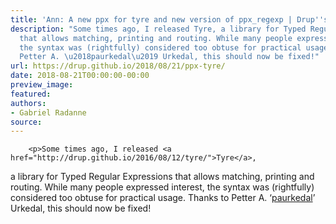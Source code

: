 ```yaml
---
title: 'Ann: A new ppx for tyre and new version of ppx_regexp | Drup''s thingies'
description: "Some times ago, I released Tyre, a library for Typed Regular Expressions
  that allows matching, printing and routing. While many people expressed interest,
  the syntax was (rightfully) considered too obtuse for practical usage. Thanks to
  Petter A. \u2018paurkedal\u2019 Urkedal, this should now be fixed!"
url: https://drup.github.io/2018/08/21/ppx-tyre/
date: 2018-08-21T00:00:00-00:00
preview_image:
featured:
authors:
- Gabriel Radanne
source:
---
```



        
        
        
        <p>Some times ago, I released <a href="http://drup.github.io/2016/08/12/tyre/">Tyre</a>, 
a library for Typed Regular Expressions
that allows matching, printing and routing. While many people expressed interest,
the syntax was (rightfully) considered too obtuse for practical usage.
Thanks to Petter A. &lsquo;<a href="https://github.com/paurkedal">paurkedal</a>&rsquo; Urkedal, this should now be fixed!</p>


        
        
